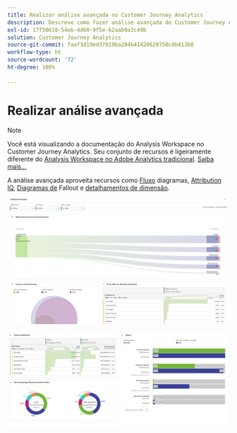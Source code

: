 ```yaml
---
title: Realizar análise avançada no Customer Journey Analytics
description: Descreve como fazer análise avançada do Customer Journey Analytics no Espaço de trabalho.
exl-id: 17f50618-54eb-4d60-9f5e-62aab9a3c49b
solution: Customer Journey Analytics
source-git-commit: faaf3d19ed37019ba284b41420628750cdb413b8
workflow-type: ht
source-wordcount: '72'
ht-degree: 100%

---
```


# Realizar análise avançada

>[!NOTE]
>
>Você está visualizando a documentação do Analysis Workspace no Customer Journey Analytics. Seu conjunto de recursos é ligeiramente diferente do [Analysis Workspace no Adobe Analytics tradicional](https://experienceleague.adobe.com/docs/analytics/analyze/analysis-workspace/home.html?lang=pt-BR). [Saiba mais...](/help/getting-started/cja-aa.md)

A análise avançada aproveita recursos como [Fluxo](/help/analysis-workspace/visualizations/c-flow/flow.md) diagramas, [Attribution IQ](/help/analysis-workspace/attribution/overview.md), [Diagramas de](/help/analysis-workspace/visualizations/fallout/fallout-flow.md) Fallout e [detalhamentos de dimensão](/help/components/dimensions/t-breakdown-fa.md).

![Captura de tela 1 do Espaço de trabalho](assets/cja-adv-analysis1.png)

![Captura de tela 2 do Espaço de trabalho](assets/cja-adv-analysis2.png)
